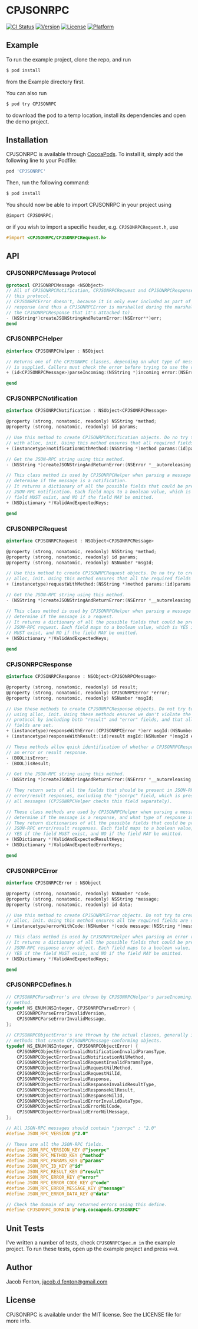 # CPJSONRPC

[![CI Status](http://img.shields.io/travis/asib/CPJSONRPC.svg?style=flat)](https://travis-ci.org/asib/CPJSONRPC)
[![Version](https://img.shields.io/cocoapods/v/CPJSONRPC.svg?style=flat)](http://cocoapods.org/pods/CPJSONRPC)
[![License](https://img.shields.io/cocoapods/l/CPJSONRPC.svg?style=flat)](http://cocoapods.org/pods/CPJSONRPC)
[![Platform](https://img.shields.io/cocoapods/p/CPJSONRPC.svg?style=flat)](http://cocoapods.org/pods/CPJSONRPC)

## Example

To run the example project, clone the repo, and run

```bash
$ pod install
```

from the Example directory first.

You can also run 

```bash
$ pod try CPJSONRPC
```

to download the pod to a temp location, install its dependencies and open the demo project.

## Installation

CPJSONRPC is available through [CocoaPods](http://cocoapods.org). To install
it, simply add the following line to your Podfile:

```ruby
pod 'CPJSONRPC'
```

Then, run the following command:

```bash
$ pod install
```

You should now be able to import CPJSONRPC in your project using

```objective-c
@import CPJSONRPC;
```

or if you wish to import a specific header, e.g. `CPJSONRPCRequest.h`, use

```objective-c
#import <CPJSONRPC/CPJSONRPCRequest.h>
```

## API

### CPJSONRPCMessage Protocol

```objective-c
@protocol CPJSONRPCMessage <NSObject>
// All of CPJSONRPCNotification, CPJSONRPCRequest and CPJSONRPCResponse implement
// this protocol.
// CPJSONRPCError doesn't, because it is only ever included as part of a JSON-RPC
// response (and thus a CPJSONRPCError is marshalled during the marshalling of
// the CPJSONRPCResponse that it's attached to).
- (NSString*)createJSONStringAndReturnError:(NSError**)err;
@end
```

### CPJSONRPCHelper

```objective-c
@interface CPJSONRPCHelper : NSObject

// Returns one of the CPJSONRPC classes, depending on what type of message
// is supplied. Callers must check the error before trying to use the returned class.
+ (id<CPJSONRPCMessage>)parseIncoming:(NSString *)incoming error:(NSError *__autoreleasing *)err;

@end
```

### CPJSONRPCNotification

```objective-c
@interface CPJSONRPCNotification : NSObject<CPJSONRPCMessage>

@property (strong, nonatomic, readonly) NSString *method;
@property (strong, nonatomic, readonly) id params;

// Use this method to create CPJSONRPCNotification objects. Do no try to create
// with alloc, init. Using this method ensures that all required fields are set.
+ (instancetype)notificationWithMethod:(NSString *)method params:(id)params error:(NSError *__autoreleasing *)err;

// Get the JSON-RPC string using this method.
- (NSString *)createJSONStringAndReturnError:(NSError *__autoreleasing *)err;

// This class method is used by CPJSONRPCHelper when parsing a message to
// determine if the message is a notification.
// It returns a dictionary of all the possible fields that could be present in a
// JSON-RPC notification. Each field maps to a boolean value, which is YES if the
// field MUST exist, and NO if the field MAY be omitted.
+ (NSDictionary *)ValidAndExpectedKeys;

@end
```

### CPJSONRPCRequest

```objective-c
@interface CPJSONRPCRequest : NSObject<CPJSONRPCMessage>

@property (strong, nonatomic, readonly) NSString *method;
@property (strong, nonatomic, readonly) id params;
@property (strong, nonatomic, readonly) NSNumber *msgId;

// Use this method to create CPJSONRPCRequest objects. Do no try to create with
// alloc, init. Using this method ensures that all the required fields are set.
+ (instancetype)requestWithMethod:(NSString *)method params:(id)params msgId:(NSNumber *)msgId error:(NSError *__autoreleasing *)err;

// Get the JSON-RPC string using this method.
- (NSString *)createJSONStringAndReturnError:(NSError *__autoreleasing *)err;

// This class method is used by CPJSONRPCHelper when parsing a message to
// determine if the message is a request.
// It returns a dictionary of all the possible fields that could be present in a
// JSON-RPC request. Each field maps to a boolean value, which is YES if the field
// MUST exist, and NO if the field MAY be omitted.
+ (NSDictionary *)ValidAndExpectedKeys;

@end
```

### CPJSONRPCResponse

```objective-c
@interface CPJSONRPCResponse : NSObject<CPJSONRPCMessage>

@property (strong, nonatomic, readonly) id result;
@property (strong, nonatomic, readonly) CPJSONRPCError *error;
@property (strong, nonatomic, readonly) NSNumber *msgId;

// Use these methods to create CPJSONRPCResponse objects. Do not try to create
// using alloc, init. Using these methods ensures we don't violate the JSON-RPC
// protocol by including both "result" and "error" fields, and that all required
// fields are set.
+ (instancetype)responseWithError:(CPJSONRPCError *)err msgId:(NSNumber *)msgId;
+ (instancetype)responseWithResult:(id)result msgId:(NSNumber *)msgId error:(NSError *__autoreleasing *)err;

// These methods allow quick identification of whether a CPJSONRPCResponse is
// an error or result response.
- (BOOL)isError;
- (BOOL)isResult;

// Get the JSON-RPC string using this method.
- (NSString *)createJSONStringAndReturnError:(NSError *__autoreleasing *)err;

// They return sets of all the fields that should be present in JSON-RPC
// error/result responses, excluding the "jsonrpc" field, which is present in
// all messages (CPJSONRPCHelper checks this field separately).

// These class methods are used by CPJSONRPCHelper when parsing a message to
// determine if the message is a response, and what type of response it is.
// They return dictionaries of all the possible fields that could be present in
// JSON-RPC error/result responses. Each field maps to a boolean value, which is
// YES if the field MUST exist, and NO if the field MAY be omitted.
+ (NSDictionary *)ValidAndExpectedResultKeys;
+ (NSDictionary *)ValidAndExpectedErrorKeys;

@end
```

### CPJSONRPCError

```objective-c
@interface CPJSONRPCError : NSObject

@property (strong, nonatomic, readonly) NSNumber *code;
@property (strong, nonatomic, readonly) NSString *message;
@property (strong, nonatomic, readonly) id data;

// Use this method to create CPJSONRPCError objects. Do not try to create using
// alloc, init. Using this method ensures all the required fields are set.
+ (instancetype)errorWithCode:(NSNumber *)code message:(NSString *)message data:(id)data error:(NSError *__autoreleasing *)err;

// This class method is used by CPJSONRPCHelper when parsing an error response.
// It returns a dictionary of all the possible fields that could be present in a
// JSON-RPC response error object. Each field maps to a boolean value, which is
// YES if the field MUST exist, and NO if the field MAY be omitted.
+ (NSDictionary *)ValidAndExpectedKeys;

@end
```

### CPJSONRPCDefines.h

```objective-c
// CPJSONRPCParseError's are thrown by CPJSONRPCHelper's parseIncoming:error:
// method.
typedef NS_ENUM(NSInteger, CPJSONRPCParseError) {
    CPJSONRPCParseErrorInvalidVersion,
    CPJSONRPCParseErrorInvalidMessage,
};

// CPJSONRPCObjectError's are thrown by the actual classes, generally in the
// methods that create CPJSONRPCMessage-conforming objects.
typedef NS_ENUM(NSInteger, CPJSONRPCObjectError) {
    CPJSONRPCObjectErrorInvalidNotificationInvalidParamsType,
    CPJSONRPCObjectErrorInvalidNotificationNilMethod,
    CPJSONRPCObjectErrorInvalidRequestInvalidParamsType,
    CPJSONRPCObjectErrorInvalidRequestNilMethod,
    CPJSONRPCObjectErrorInvalidRequestNilId,
    CPJSONRPCObjectErrorInvalidResponse,
    CPJSONRPCObjectErrorInvalidResponseInvalidResultType,
    CPJSONRPCObjectErrorInvalidResponseNilResult,
    CPJSONRPCObjectErrorInvalidResponseNilId,
    CPJSONRPCObjectErrorInvalidErrorInvalidDataType,
    CPJSONRPCObjectErrorInvalidErrorNilCode,
    CPJSONRPCObjectErrorInvalidErrorNilMessage,
};

// All JSON-RPC messages should contain "jsonrpc" : "2.0"
#define JSON_RPC_VERSION @"2.0"

// These are all the JSON-RPC fields.
#define JSON_RPC_VERSION_KEY @"jsonrpc"
#define JSON_RPC_METHOD_KEY @"method"
#define JSON_RPC_PARAMS_KEY @"params"
#define JSON_RPC_ID_KEY @"id"
#define JSON_RPC_RESULT_KEY @"result"
#define JSON_RPC_ERROR_KEY @"error"
#define JSON_RPC_ERROR_CODE_KEY @"code"
#define JSON_RPC_ERROR_MESSAGE_KEY @"message"
#define JSON_RPC_ERROR_DATA_KEY @"data"

// Check the domain of any returned errors using this define.
#define CPJSONRPC_DOMAIN @"org.cocoapods.CPJSONRPC"
```

## Unit Tests

I've written a number of tests, check `CPJSONRPCSpec.m in` the example project. To run these tests, open up the example project and press `⌘+U`.

## Author

Jacob Fenton, jacob.d.fenton@gmail.com

## License

CPJSONRPC is available under the MIT license. See the LICENSE file for more info.
